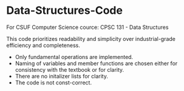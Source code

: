 # Data-Structures-Code
For CSUF Computer Science cource: CPSC 131 - Data Structures

This code prioritizes readability and simplicity over industrial-grade efficiency and completeness.

- Only fundamental operations are implemented.
- Naming of variables and member functions are chosen either for consistency with the textbook or for clarity.
- There are no initalizer lists for clarity.
- The code is not const-correct.
